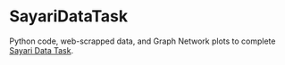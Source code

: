 # SayariDataTask
Python code, web-scrapped data, and Graph Network plots to complete [Sayari Data Task](https://gist.github.com/jvani/57200744e1567f33041130840326d488).
